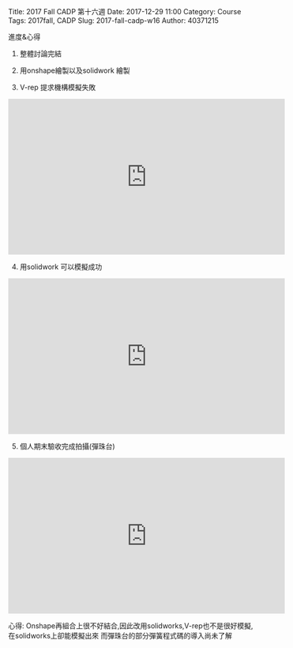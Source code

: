 Title: 2017 Fall CADP 第十六週
Date: 2017-12-29 11:00
Category: Course
Tags: 2017fall, CADP
Slug: 2017-fall-cadp-w16
Author: 40371215

進度&心得





<!-- PELICAN_END_SUMMARY -->



1.  整體討論完結

2.  用onshape繪製以及solidwork 繪製

3. V-rep 提求機構模擬失敗



<iframe width="560" height="315" src="https://www.youtube.com/embed/o_m1JKPQZto" frameborder="0" allowfullscreen></iframe>



4. 用solidwork 可以模擬成功



<iframe width="560" height="315" src="https://www.youtube.com/embed/EguzahCFtMw" frameborder="0" allowfullscreen></iframe>




5. 個人期末驗收完成拍攝(彈珠台)



<iframe width="560" height="315" src="https://www.youtube.com/embed/fh1osWCdNAQ" frameborder="0" allowfullscreen></iframe>

心得: Onshape再組合上很不好結合,因此改用solidworks,V-rep也不是很好模擬,在solidworks上卻能模擬出來
而彈珠台的部分彈簧程式碼的導入尚未了解
